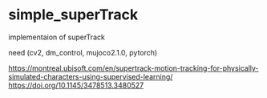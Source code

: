 # simple_superTrack
implementaion of superTrack

need (cv2, dm_control, mujoco2.1.0, pytorch)

https://montreal.ubisoft.com/en/supertrack-motion-tracking-for-physically-simulated-characters-using-supervised-learning/ 
https://doi.org/10.1145/3478513.3480527
